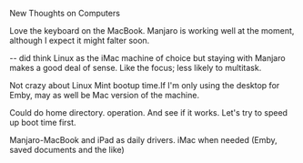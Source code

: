 New Thoughts on Computers


Love the keyboard on the MacBook. Manjaro is working well at the moment, although I expect it might falter soon.

-- did think Linux as the iMac machine of choice but staying with Manjaro makes a good deal of sense. Like the focus; less likely to multitask.

Not crazy about Linux Mint bootup time.If I'm only using the desktop for Emby, may as well be Mac version of the machine.

Could do home directory. operation. And see if it works. Let's try to speed up boot time first.

Manjaro-MacBook and iPad as daily drivers. iMac when needed (Emby, saved documents and the like)
